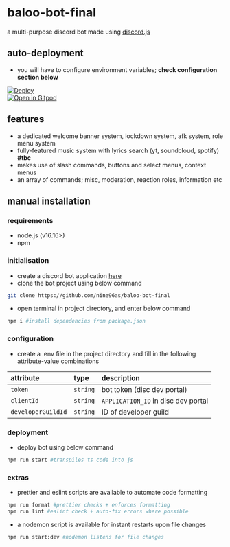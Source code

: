 # baloo-bot-final

a multi-purpose discord bot made using [discord.js](https://github.com/discordjs/discord.js)

## auto-deployment

-   you will have to configure environment variables; **check configuration section below**

[![Deploy](https://www.herokucdn.com/deploy/button.svg)](https://heroku.com/deploy?template=https://github.com/nine96as/baloo-bot-final)
<br>
[![Open in Gitpod](https://camo.githubusercontent.com/76e60919474807718793857d8eb615e7a50b18b04050577e5a35c19421f260a3/68747470733a2f2f676974706f642e696f2f627574746f6e2f6f70656e2d696e2d676974706f642e737667)](https://gitpod.io/#https://github.com/nine96as/baloo-bot-final)

## features

-   a dedicated welcome banner system, lockdown system, afk system, role menu system
-   fully-featured music system with lyrics search (yt, soundcloud, spotify) **#tbc**
-   makes use of slash commands, buttons and select menus, context menus
-   an array of commands; misc, moderation, reaction roles, information etc

## manual installation

### requirements

-   node.js (v16.16>)
-   npm

### initialisation

-   create a discord bot application [here](https://discordjs.guide/preparations/setting-up-a-bot-application.html#creating-your-bot)
-   clone the bot project using below command

```bash
git clone https://github.com/nine96as/baloo-bot-final
```

-   open terminal in project directory, and enter below command

```sh
npm i #install dependencies from package.json
```

### configuration

-   create a .env file in the project directory and fill in the following attribute-value combinations

| attribute            | type     | description                         |
| :------------------- | :------- | :---------------------------------- |
| `token`              | `string` | bot token (disc dev portal)         |
| `clientId`           | `string` | `APPLICATION_ID` in disc dev portal |
| `developerGuildId`   | `string` | ID of developer guild               |

### deployment

-   deploy bot using below command

```sh
npm run start #transpiles ts code into js
```

### extras

-   prettier and eslint scripts are available to automate code formatting

```sh
npm run format #prettier checks + enforces formatting
npm run lint #eslint check + auto-fix errors where possible
```

-   a nodemon script is available for instant restarts upon file changes

```sh
npm run start:dev #nodemon listens for file changes
```
